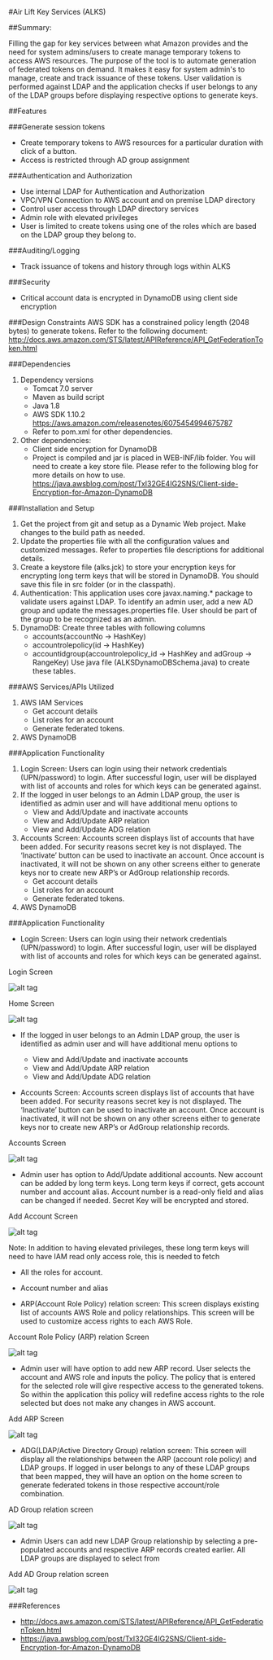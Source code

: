 #Air Lift Key Services (ALKS)

##Summary: 

Filling the gap for key services between what Amazon provides and the need for system admins/users to create manage temporary tokens to access AWS resources.
The purpose of the tool is to automate generation of federated tokens on demand. It makes it easy for system admin's to manage, create and track issuance of these tokens. User validation is performed against LDAP and the application checks if user belongs to any of the LDAP groups before displaying respective options to generate keys.

##Features

###Generate session tokens
* 	Create temporary tokens to AWS resources for a particular duration with click of a button.
* 	Access is restricted through AD group assignment

###Authentication and Authorization
*	Use internal LDAP for Authentication and Authorization
*	VPC/VPN Connection to AWS account and on premise LDAP directory 
*	Control user access through LDAP directory services
*	Admin role with elevated privileges
*	User is limited to create tokens using one of the roles which are based on the LDAP group they belong to.

###Auditing/Logging
* 	Track issuance of tokens and history through logs within ALKS

###Security
*	Critical account data is encrypted in DynamoDB using client side encryption

###Design Constraints
AWS SDK has a constrained policy length (2048 bytes) to generate tokens. 
Refer to the following document: http://docs.aws.amazon.com/STS/latest/APIReference/API_GetFederationToken.html

###Dependencies
1. Dependency versions
    - Tomcat 7.0 server
    - Maven as build script
    - Java 1.8
    - AWS SDK  1.10.2 https://aws.amazon.com/releasenotes/6075454994675787
    - Refer to pom.xml for other dependencies. 
2. Other dependencies:
	- Client side encryption for DynamoDB
	- Project is compiled and jar is placed in WEB-INF/lib folder.  You will need to create a key store file. Please refer to the following blog for more details on how to use. https://java.awsblog.com/post/TxI32GE4IG2SNS/Client-side-Encryption-for-Amazon-DynamoDB

###Installation and Setup
1. Get the project from git and setup as a Dynamic Web project. Make changes to the build path as needed. 
2. Update the properties file with all the configuration values and customized messages. Refer to properties file descriptions for additional details.
3. Create a keystore file (alks.jck) to store your encryption keys for encrypting long term keys that will be stored in DynamoDB. You should save this file in src folder (or in the classpath).
4. Authentication: This application uses core javax.naming.* package to validate users against LDAP. To identify an admin user, add a new AD group and update the messages.properties file. User should be part of the group to be recognized as an admin.
5. DynamoDB: Create three tables with following columns 
    - accounts(accountNo -> HashKey)
    - accountrolepolicy(id -> HashKey)
    - accountidgroup(accountrolepolicy_id -> HashKey and adGroup -> RangeKey) 
      Use java file (ALKSDynamoDBSchema.java) to create these tables.

###AWS Services/APIs Utilized
1. AWS IAM Services
    - Get account details
    - List roles for an account
    - Generate federated tokens.
2. AWS DynamoDB 

###Application Functionality
1. Login Screen: Users can login using their network credentials (UPN/password) to login. 
After successful login, user will be displayed with list of accounts and roles for which keys can be generated against.
2. If the logged in user belongs to an Admin LDAP group, the user is identified as admin user and will have additional menu options to 
    - View and Add/Update and inactivate accounts
    - View and Add/Update ARP relation
    - View and Add/Update ADG relation
3. Accounts Screen: Accounts screen displays list of accounts that have been added. For security reasons secret key is not displayed. The ‘Inactivate’ button can be used to inactivate an account. Once account is inactivated, it will not be shown on any other screens either to generate keys nor to create new ARP’s or AdGroup relationship records. 
    - Get account details
    - List roles for an account
    - Generate federated tokens.
2. AWS DynamoDB 

###Application Functionality
- Login Screen: Users can login using their network credentials (UPN/password) to login. 
After successful login, user will be displayed with list of accounts and roles for which keys can be generated against.

Login Screen

![alt tag](../images/login.png)

Home Screen

![alt tag](../images/home.png)

- If the logged in user belongs to an Admin LDAP group, the user is identified as admin user and will have additional menu options to 
  - View and Add/Update and inactivate accounts
  - View and Add/Update ARP relation
  - View and Add/Update ADG relation

- Accounts Screen: Accounts screen displays list of accounts that have been added. For security reasons secret key is not displayed. The ‘Inactivate’ button can be used to inactivate an account. Once account is inactivated, it will not be shown on any other screens either to generate keys nor to create new ARP’s or AdGroup relationship records. 

Accounts Screen

![alt tag](../images/accounts.png)

- Admin user has option to Add/Update additional accounts. New account can be added by long term keys. Long term keys if correct, gets account number and account alias. Account number is a read-only field and alias can be changed if needed. Secret Key will be encrypted and stored.

Add Account Screen

![alt tag](../images/add_account.png)

Note: In addition to having elevated privileges, these long term keys will need to have IAM read only access role, this is needed to fetch 

  - All the roles for account.
  - Account number and alias 

- ARP(Account Role Policy) relation screen: This screen displays existing list of accounts AWS Role and policy relationships. This screen will be used to customize access rights to each AWS Role.

Account Role Policy (ARP) relation Screen

![alt tag](../images/arp.png)

- Admin user will have option to add new ARP record. User selects the account and AWS role and inputs the policy. The policy that is entered for the selected role will give respective access to the generated tokens. So within the application this policy will redefine access rights to the role selected but does not make any changes in AWS account. 

Add ARP Screen

![alt tag](../images/add_arp.png)

- ADG(LDAP/Active Directory Group) relation screen: This screen will display all the relationships between the ARP (account role policy) and LDAP groups.  If logged in user belongs to any of these LDAP groups that been mapped, they will have an option on the home screen to generate federated tokens in those respective account/role combination. 

AD Group relation screen

![alt tag](../images/adg.png)

- Admin Users can add new LDAP Group relationship by selecting a pre-populated accounts and respective ARP records created earlier. All LDAP groups are displayed to select from

Add AD Group relation screen

![alt tag](../images/add_adg.png)

###References 

- http://docs.aws.amazon.com/STS/latest/APIReference/API_GetFederationToken.html
- https://java.awsblog.com/post/TxI32GE4IG2SNS/Client-side-Encryption-for-Amazon-DynamoDB

